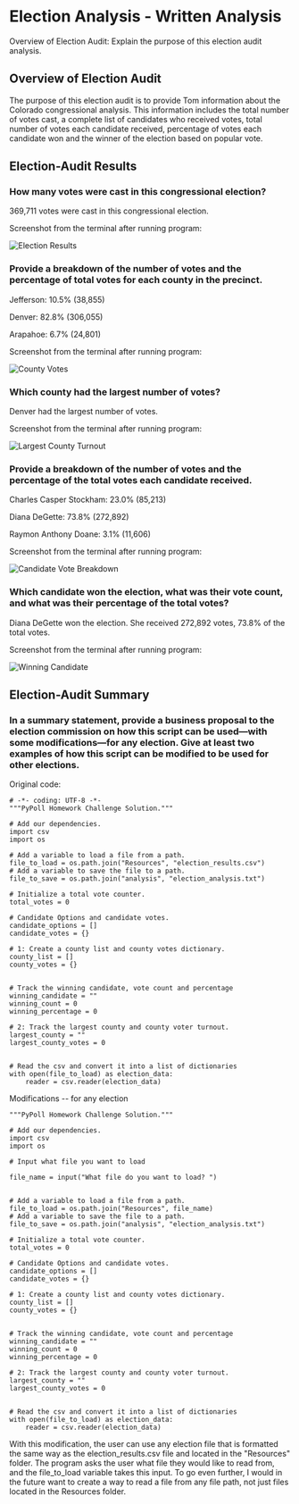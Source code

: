 # Election Analysis - Written Analysis


Overview of Election Audit: Explain the purpose of this election audit analysis.
## Overview of Election Audit
The purpose of this election audit is to provide Tom information about the Colorado congressional analysis. This information includes the total number of votes cast, a complete list of candidates who received votes, total number of votes each candidate received, percentage of votes each candidate won and the winner of the election based on popular vote.

## Election-Audit Results

### How many votes were cast in this congressional election?

369,711 votes were cast in this congressional election.

Screenshot from the terminal after running program:

![Election Results](https://user-images.githubusercontent.com/88729583/132148851-998976f5-0be2-4172-a9ef-5303904b1ae8.PNG)

### Provide a breakdown of the number of votes and the percentage of total votes for each county in the precinct.

Jefferson: 10.5% (38,855)

Denver: 82.8% (306,055)

Arapahoe: 6.7% (24,801)

Screenshot from the terminal after running program:

![County Votes](https://user-images.githubusercontent.com/88729583/132149064-a0f2ffcd-f5a6-4a6c-8311-2eadc4c738b1.PNG)


### Which county had the largest number of votes?

Denver had the largest number of votes.

Screenshot from the terminal after running program:

![Largest County Turnout](https://user-images.githubusercontent.com/88729583/132149191-0e0d5cab-99ca-409e-85af-2ecd2446b0c0.PNG)


### Provide a breakdown of the number of votes and the percentage of the total votes each candidate received.

Charles Casper Stockham: 23.0% (85,213)

Diana DeGette: 73.8% (272,892)

Raymon Anthony Doane: 3.1% (11,606)

Screenshot from the terminal after running program:

![Candidate Vote Breakdown](https://user-images.githubusercontent.com/88729583/132149385-7a002589-cc66-47b8-896f-d37c9cfb4cf6.PNG)

### Which candidate won the election, what was their vote count, and what was their percentage of the total votes?

Diana DeGette won the election. She received 272,892 votes, 73.8% of the total votes.

Screenshot from the terminal after running program:

![Winning Candidate](https://user-images.githubusercontent.com/88729583/132251510-72cc2240-0dae-4ae9-be9b-c7a63dcb354a.PNG)

## Election-Audit Summary

### In a summary statement, provide a business proposal to the election commission on how this script can be used—with some modifications—for any election. Give at least two examples of how this script can be modified to be used for other elections.

Original code:
```
# -*- coding: UTF-8 -*-
"""PyPoll Homework Challenge Solution."""

# Add our dependencies.
import csv
import os

# Add a variable to load a file from a path.
file_to_load = os.path.join("Resources", "election_results.csv")
# Add a variable to save the file to a path.
file_to_save = os.path.join("analysis", "election_analysis.txt")

# Initialize a total vote counter.
total_votes = 0

# Candidate Options and candidate votes.
candidate_options = []
candidate_votes = {}

# 1: Create a county list and county votes dictionary.
county_list = []
county_votes = {}


# Track the winning candidate, vote count and percentage
winning_candidate = ""
winning_count = 0
winning_percentage = 0

# 2: Track the largest county and county voter turnout.
largest_county = ""
largest_county_votes = 0


# Read the csv and convert it into a list of dictionaries
with open(file_to_load) as election_data:
    reader = csv.reader(election_data)
```
Modifications -- for any election

``` # -*- coding: UTF-8 -*-
"""PyPoll Homework Challenge Solution."""

# Add our dependencies.
import csv
import os

# Input what file you want to load

file_name = input("What file do you want to load? ")


# Add a variable to load a file from a path.
file_to_load = os.path.join("Resources", file_name)
# Add a variable to save the file to a path.
file_to_save = os.path.join("analysis", "election_analysis.txt")

# Initialize a total vote counter.
total_votes = 0

# Candidate Options and candidate votes.
candidate_options = []
candidate_votes = {}

# 1: Create a county list and county votes dictionary.
county_list = []
county_votes = {}


# Track the winning candidate, vote count and percentage
winning_candidate = ""
winning_count = 0
winning_percentage = 0

# 2: Track the largest county and county voter turnout.
largest_county = ""
largest_county_votes = 0


# Read the csv and convert it into a list of dictionaries
with open(file_to_load) as election_data:
    reader = csv.reader(election_data)
```

With this modification, the user can use any election file that is formatted the same way as the election_results.csv file and located in the "Resources" folder. The program asks the user what file they would like to read from, and the file_to_load variable takes this input. To go even further, I would in the future want to create a way to read a file from any file path, not just files located in the Resources folder.




